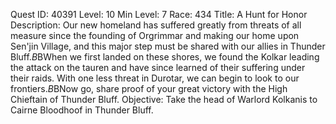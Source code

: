 Quest ID: 40391
Level: 10
Min Level: 7
Race: 434
Title: A Hunt for Honor
Description: Our new homeland has suffered greatly from threats of all measure since the founding of Orgrimmar and making our home upon Sen'jin Village, and this major step must be shared with our allies in Thunder Bluff.$B$BWhen we first landed on these shores, we found the Kolkar leading the attack on the tauren and have since learned of their suffering under their raids. With one less threat in Durotar, we can begin to look to our frontiers.$B$BNow go, share proof of your great victory with the High Chieftain of Thunder Bluff.
Objective: Take the head of Warlord Kolkanis to Cairne Bloodhoof in Thunder Bluff.
